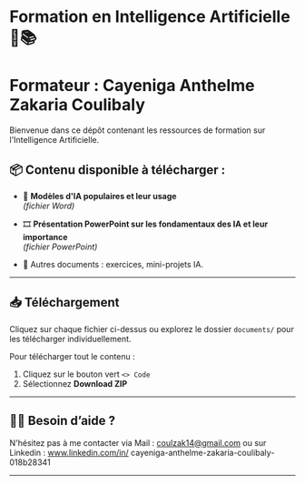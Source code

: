 # Formation en Intelligence Artificielle 🤖📚
# Formateur :  Cayeniga Anthelme Zakaria Coulibaly 
Bienvenue dans ce dépôt contenant les ressources de formation sur l'Intelligence Artificielle.

## 📦 Contenu disponible à télécharger :

- 🧠 **Modèles d'IA populaires et leur usage**  
  *(fichier Word)*

- 🎞️ **Présentation PowerPoint sur les fondamentaux des IA et leur importance**  
  *(fichier PowerPoint)*

- 📘 Autres documents : exercices, mini-projets IA.

---

## 📥 Téléchargement

Cliquez sur chaque fichier ci-dessus ou explorez le dossier `documents/` pour les télécharger individuellement.

Pour télécharger tout le contenu :
1. Cliquez sur le bouton vert `<> Code`
2. Sélectionnez **Download ZIP**

---

## 🙋‍♂️ Besoin d’aide ?

N'hésitez pas à me contacter via Mail : coulzak14@gmail.com ou sur Linkedin : www.linkedin.com/in/
cayeniga-anthelme-zakaria-coulibaly-018b28341
 

---
